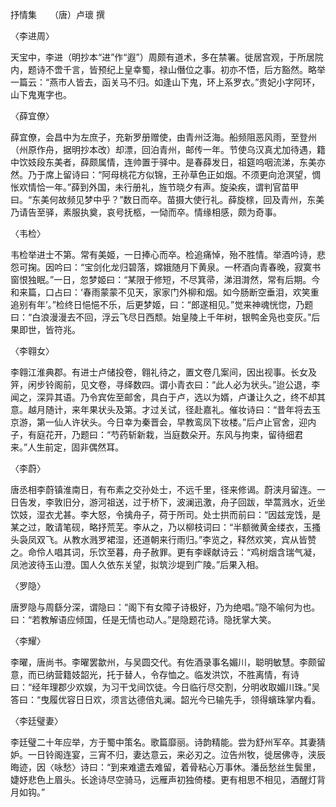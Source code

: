 抒情集　　（唐）卢瓌 撰  

〈李进周〉  

天宝中，李进（明抄本“进”作“遐”）周颇有道术，多在禁署。徙居宫观，于所居院内，题诗不啻千言，皆预纪上皇幸蜀，禄山僭位之事。初亦不悟，后方豁然。略举一篇云：“燕市人皆去，函关马不归。如逢山下鬼，环上系罗衣。”贵妃小字阿环，山下鬼嵬字也。  

〈薛宜僚〉  

薛宜僚，会昌中为左庶子，充新罗册赠使，由青州泛海。船频阻恶风雨，至登州（州原作舟，据明抄本改）却漂，回泊青州，邮传一年。节使乌汉真尤加待遇，籍中饮妓段东美者，薛颇属情，连帅置于驿中。是春薛发日，祖筵呜咽流涕，东美亦然。乃于席上留诗曰：“阿母桃花方似锦，王孙草色正如烟。不须更向沧溟望，惆怅欢情恰一年。”薛到外国，未行册礼，旌节晓夕有声。旋染疾，谓判官苗甲曰。“东美何故频见梦中乎？”数日而卒。苗摄大使行礼。薛旋榇，回及青州，东美乃请告至驿，素服执奠，哀号抚柩，一恸而卒。情缘相感，颇为奇事。  

〈韦检〉  

韦检举进士不第。常有美姬，一日捧心而卒。检追痛悼，殆不胜情。举酒吟诗，悲怨可掬。因吟曰：“宝剑化龙归碧落，嫦娥随月下黄泉。一杯酒向青春晚，寂寞书窗恨独眠。”一日，忽梦姬曰：“某限于修短，不尽箕帚，涕泪潸然，常有后期。今和来篇，口占曰：‘春雨蒙蒙不见天，家家门外柳和烟。如今肠断空垂泪，欢笑重追别有年’。”检终日悒悒不乐，后更梦姬，曰：“郎遂相见。”觉来神魂恍惚，乃题曰：“白浪漫漫去不回，浮云飞尽日西颓。始皇陵上千年树，银鸭金凫也变灰。”后果即世，皆符兆。  

〈李翱女〉  

李翱江淮典郡。有进士卢储投卷，翱礼待之，置文卷几案间，因出视事。长女及笄，闲步铃阁前，见文卷，寻绎数四。谓小青衣曰：“此人必为状头。”迨公退，李闻之，深异其语。乃令宾佐至邮舍，具白于卢，选以为婿，卢谦让久之，终不却其意。越月随计，来年果状头及第。才过关试，径赴嘉礼。催妆诗曰：“昔年将去玉京游，第一仙人许状头。今日幸为秦晋会，早教鸾凤下妆楼。”后卢止官舍，迎内子，有庭花开，乃题曰：“芍药斩新栽，当庭数朵开。东风与拘束，留待细君来。”人生前定，固非偶然耳。  

〈李蔚〉  

唐丞相李蔚镇淮南日，有布素之交孙处士，不远千里，径来修谒。蔚浃月留连。一日告发，李敦旧分，游河祖送，过于桥下，波澜迅激，舟子回跋，举蒿溅水，近坐饮妓，湿衣尤甚。李大怒，令擒舟子，荷于所司。处士拱而前曰：“因兹宠饯，是某之过，敢请笔砚，略抒荒芜。李从之，乃以柳枝词曰：“半额微黄金缕衣，玉搔头袅凤双飞。从教水溅罗裙湿，还道朝来行雨归。”李览之，释然欢笑，宾从皆赞之。命伶人唱其词，乐饮至暮，舟子赦罪。更有李嵘献诗云：“鸡树烟含瑞气凝，凤池波待玉山澄。国人久依东关望，拟筑沙堤到广陵。”后果入相。  

〈罗隐〉  

唐罗隐与周繇分深，谓隐曰：“阁下有女障子诗极好，乃为绝唱。”隐不喻何为也。曰：“若教解语应倾国，任是无情也动人。”是隐题花诗。隐抚掌大笑。  

〈李耀〉  

李曜，唐尚书。李曜罢歙州，与吴圆交代。有佐酒录事名媚川，聪明敏慧。李颇留意，而已纳营籍妓韶光，托于替人，令存恤之。临发洪饮，不胜离情，有诗曰：“经年理郡少欢娱，为习干戈间饮徒。今日临行尽交割，分明收取媚川珠。”吴答曰：“曳履优容日日欢，须言达德倍丸澜。韶光今已输先手，领得蠙珠掌内看。  

〈李廷璧妻〉  

李廷璧二十年应举，方于蜀中策名。歌篇靡丽。诗韵精能。尝为舒州军卒。其妻猜妒。一日铃阁连宴，三宵不归，妻达意云，来必刃之。泣告州牧，徙居佛寺，浃辰晦迹，因〈咏愁〉诗曰：“到来难遣去难留，着骨粘心万事休。潘岳愁丝生鬓里，婕妤悲色上眉头。长途诗尽空骑马，远雁声初独倚楼。更有相思不相见，酒醒灯背月如钩。”  

